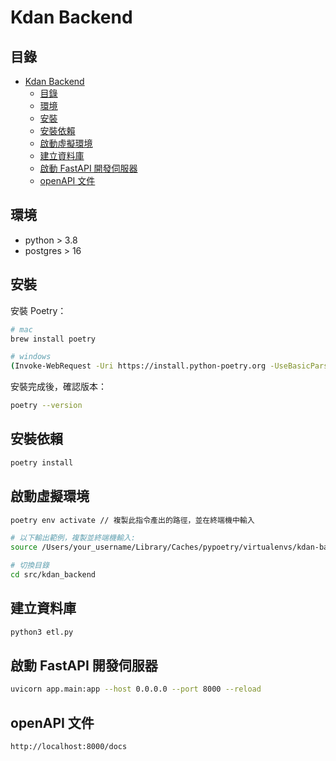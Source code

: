 # Kdan Backend

## 目錄

- [Kdan Backend](#kdan-backend)
  - [目錄](#目錄)
  - [環境](#環境)
  - [安裝](#安裝)
  - [安裝依賴](#安裝依賴)
  - [啟動虛擬環境](#啟動虛擬環境)
  - [建立資料庫](#建立資料庫)
  - [啟動 FastAPI 開發伺服器](#啟動-fastapi-開發伺服器)
  - [openAPI 文件](#openapi-文件)

## 環境

- python > 3.8
- postgres > 16

## 安裝

安裝 Poetry：

```bash
# mac
brew install poetry

# windows
(Invoke-WebRequest -Uri https://install.python-poetry.org -UseBasicParsing).Content | py -
```

安裝完成後，確認版本：

```bash
poetry --version
```

## 安裝依賴

```bash
poetry install
```

## 啟動虛擬環境

```bash
poetry env activate // 複製此指令產出的路徑，並在終端機中輸入

# 以下輸出範例，複製並終端機輸入:
source /Users/your_username/Library/Caches/pypoetry/virtualenvs/kdan-backend-00000000000000000000000000000000/bin/activate

# 切換目錄
cd src/kdan_backend
```

## 建立資料庫

```bash
python3 etl.py
```

## 啟動 FastAPI 開發伺服器

```bash
uvicorn app.main:app --host 0.0.0.0 --port 8000 --reload
```
## openAPI 文件

```bash
http://localhost:8000/docs
```


